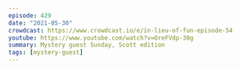 ```yaml
---
episode: 429
date: "2021-05-30"
crowdcast: https://www.crowdcast.io/e/in-lieu-of-fun-episode-54
youtube: https://www.youtube.com/watch?v=OreFVdp-30g
summary: Mystery guest Sunday, Scott edition
tags: [mystery-guest]
---
```

